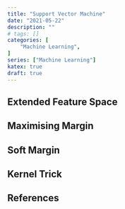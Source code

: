 ```yaml
---
title: "Support Vector Machine"
date: "2021-05-22"
description: ""
# tags: []
categories: [
    "Machine Learning",
]
series: ["Machine Learning"]
katex: true
draft: true
---
```






## Extended Feature Space







## Maximising Margin







## Soft Margin





## Kernel Trick





## References

